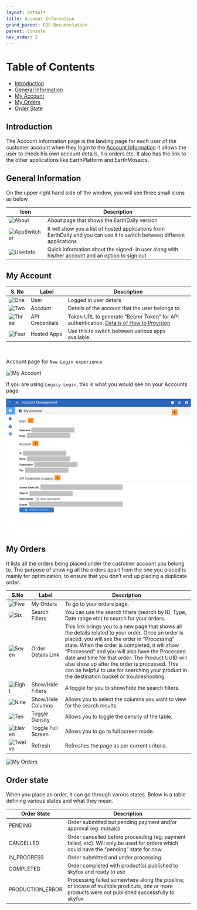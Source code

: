 ```yaml
---
layout: default
title: Account Information
grand_parent: EDS Documentation
parent: Console
nav_order: 2
---
```


# Table of Contents
* [Introduction](#introduction)
* [General Information](#general-information)
* [My Account](#my-account)
* [My Orders](#my-orders)
* [Order State](#order-state)

## Introduction
The Account Information page is the landing page for each user of the customer account when they login to the [Account Information](https://console.earthdaily.com/account) It allows the user to check his own account details, his orders etc. It also has the link to the other applications like EarthPlatform and EarthMosaics.

## General Information
  
On the upper right hand side of the window, you will see three small icons as below

|   Icon    |   Description     |
|------------|------------------|
| ![About](../assets/AccountUI/About.png) | About page that shows the EarthDaily version |
| ![AppSwitcher](../assets/AccountUI/AppSwitcher.png) | It will show you a list of hosted applications from EarthDaily and you can use it to switch between different applications |
| ![UserInfo](../assets/AccountUI/UserInfo.png) | Quick information about the signed-in user along with his/her account and an option to sign out |

## My Account

| S. No | Label | Description |
|-------|-------|-------------|
| ![One](../assets/NumberLabels/One.png)  | User   |  Logged in user details |
| ![Two](../assets/NumberLabels/Two.png)  | Account | Details of the account that the user belongs to. |
| ![Three](../assets/NumberLabels/Three.png)   | API Credentials |  Token URL to generate “Bearer Token” for API authentication. [Details of How to Provision](../GettingStarted/APIAuthentication.md)  |
| ![Four](../assets/NumberLabels/Four.png)  | Hosted Apps     | Use this to switch between various apps available. |


<br>

Account page for  `New Login experience` 
<br>

![My Account](../assets/AccountUI/AccountInformation.png)

If you are using `Legacy Login`, this is what you would see on your Accounts page

![My Account](../../assets/AccountUI/AccountInformation%20Legacy.png)

## My Orders

It lists all the orders being placed under the customer account you belong to. The purpose of showing all the orders apart from the one you placed is mainly for optimization, to ensure that you don’t end up placing a duplicate order.


| S.No | Label | Description |
|---------|-------|-------------|
| ![Five](../assets/NumberLabels/Five.png)  | My Orders | To go to your orders page. |
| ![Six](../assets/NumberLabels/Six.png)  | Search Filters | You can use the search filters (search by ID, Type, Date range etc) to search for your orders. |
| ![Seven](../assets/NumberLabels/Seven.png) | Order Details Link | This link brings you to a new page that shows all the details related to your order. Once an order is placed, you will see the order in “Processing” state. When the order is completed, it will show “Processed“ and you will also have the Processed date and time for that order. The Product UUID will also show up after the order is processed. This can be helpful to use for searching your product in the destination bucket or troubleshooting.
| ![Eight](../assets/NumberLabels/Eight.png) | Show/Hide Filters | A toggle for you to show/hide the search filters.|
| ![Nine](../assets/NumberLabels/Nine.png) | Show/Hide Columns | Allows you to select the columns you want to view for the search results. |
| ![Ten](../assets/NumberLabels/Ten.png)  | Toggle Density | Allows you to toggle the density of the table. |
| ![Eleven](../assets/NumberLabels/Eleven.png)  | Toggle Full Screen | Allows you to go to full screen mode. |
| ![Twelve](../assets/NumberLabels/Twelve.png) | Refresh | Refreshes the page as per current criteria. |

 
![My Orders](../assets/AccountUI/MyOrders.png)

## Order state

When you place an order, it can go through varous states. Below is a table defining various states and what they mean.

|   Order State         |              Description              |
|-----------------------|-----------------------------------------------------------------------------------------------| 
|   PENDING             |   Order submitted but pending payment and/or approval (eg. mosaic)       |
|   CANCELLED             |   Order cancelled before proceeding (eg. payment failed, etc). Will only be used for orders which could have the “pending” state for now       |
|   IN_PROGRESS             |   Order submitted and under processing       |
|   COMPLETED             |   Order completed with product(s) published to skyfox and ready to use       |
|   PRODUCTION_ERROR             |   Processing failed somewhere along the pipeline, or incase of multiple prodicuts, one or more products were not published successfully to skyfox       |
